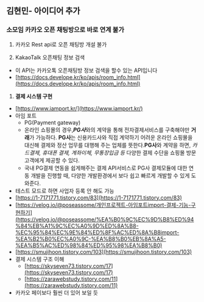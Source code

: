 ## 김현민- 아이디어 추가

### 소모임 카카오 오픈 채팅방으로 바로 연계 불가



1. 카카오 Rest api로 오픈 채팅방 개설 불가
   
2. KakaoTalk 오픈채팅 정보 검색
- 이 API는 카카오톡 오픈채팅방 정보 검색을 할수 있는 API입니다
- [https://docs.develope.kr/ko/apis/room_info.html](https://docs.develope.kr/ko/apis/room_info.html)

1. **결제 시스템 구현**
- [https://www.iamport.kr/](https://www.iamport.kr/)
- 아임 포트
    - PG(Payment gateway)
    - 온라인 쇼핑몰의 경우,***PG사***와의 계약을 통해 전자결제서비스를 구축해야만 **거래**가 가능하다. **PG사**는 신용카드사와 직접 계약하기 어려운 온라인 쇼핑몰을 대신해 결제와 정산 업무를 대행해 주는 업체를 뜻한다.**PG사**와 계약을 하면, *카드결제, 휴대폰 결제, 계좌이체, 무통장입금 등* 다양한 결제 수단을 쇼핑몰 방문 고객에게 제공할 수 있다.
    - 국내 PG결제 연동을 쉽게해주는 결제 API서비스로 PG사 결제모듈에 대한 연동 개발을 진행할 때, 다양한 개발환경에서 보다 쉽고 빠르게 개발할 수 있게 도와준다.
- 테스트 모드로 하면 사업자 등록 안 해도 가능
- [https://1-7171771.tistory.com/83](https://1-7171771.tistory.com/83)
- [https://velog.io/@poseassome/개인프로젝트-아임포트import-결제-기능-구현하기](https://velog.io/@poseassome/%EA%B0%9C%EC%9D%B8%ED%94%84%EB%A1%9C%EC%A0%9D%ED%8A%B8-%EC%95%84%EC%9E%84%ED%8F%AC%ED%8A%B8import-%EA%B2%B0%EC%A0%9C-%EA%B8%B0%EB%8A%A5-%EA%B5%AC%ED%98%84%ED%95%98%EA%B8%B0)
- [https://smujihoon.tistory.com/103](https://smujihoon.tistory.com/103)
- 결제 시스템 구조 이해
    - [https://skyseven73.tistory.com/17](https://skyseven73.tistory.com/17)
    - [https://zarawebstudy.tistory.com/11](https://zarawebstudy.tistory.com/11)
- 카카오 페이보다 훨씬 더 있어 보일 듯